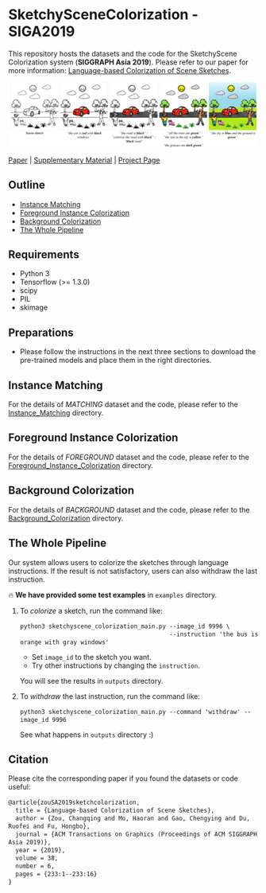 # SketchySceneColorization - SIGA2019

This repository hosts the datasets and the code for the SketchyScene Colorization system (**SIGGRAPH Asia 2019**). Please refer to our paper for more information: [Language-based Colorization of Scene Sketches](http://sweb.cityu.edu.hk/hongbofu/doc/language-based_sketch_colorization_SA19.pdf).

![examples](/figures/teaser5.png)

[Paper](http://mo-haoran.com/files/SIGA19/SketchColorization_paper_SA2019.pdf) | [Supplementary Material](http://mo-haoran.com/files/SIGA19/SketchColorization_supplementary_SA2019.pdf) | [Project Page](https://sketchyscene.github.io/SketchySceneColorization/)

## Outline
- [Instance Matching](#instance-matching)
- [Foreground Instance Colorization](#foreground-instance-colorization)
- [Background Colorization](#background-colorization)
- [The Whole Pipeline](#the-whole-pipeline)

## Requirements
- Python 3
- Tensorflow (>= 1.3.0)
- scipy
- PIL
- skimage

## Preparations
- Please follow the instructions in the next three sections to download the pre-trained models and place them in the right directories.

## Instance Matching

For the details of *MATCHING* dataset and the code, please refer to the [Instance_Matching](/Instance_Matching) directory.

## Foreground Instance Colorization

For the details of *FOREGROUND* dataset and the code, please refer to the [Foreground_Instance_Colorization](/Foreground_Instance_Colorization) directory.

## Background Colorization

For the details of *BACKGROUND* dataset and the code, please refer to the [Background_Colorization](/Background_Colorization) directory.

## The Whole Pipeline

Our system allows users to colorize the sketches through language instructions. If the result is not satisfactory, users can also withdraw the last instruction.

:fire: **We have provided some test examples** in `examples` directory.

1. To *colorize* a sketch, run the command like:

    ```
    python3 sketchyscene_colorization_main.py --image_id 9996 \
                                              --instruction 'the bus is orange with gray windows'
    ```
    - Set `image_id` to the sketch you want.
    - Try other instructions by changing the `instruction`.
    
    You will see the results in `outputs` directory.
  
2. To *withdraw* the last instruction, run the command like:

    ```
    python3 sketchyscene_colorization_main.py --command 'withdraw' --image_id 9996
    ```
    
    See what happens in `outputs` directory :)


## Citation

Please cite the corresponding paper if you found the datasets or code useful:

```
@article{zouSA2019sketchcolorization,
  title = {Language-based Colorization of Scene Sketches},
  author = {Zou, Changqing and Mo, Haoran and Gao, Chengying and Du, Ruofei and Fu, Hongbo},
  journal = {ACM Transactions on Graphics (Proceedings of ACM SIGGRAPH Asia 2019)},
  year = {2019},
  volume = 38,
  number = 6,
  pages = {233:1--233:16}
}
```
